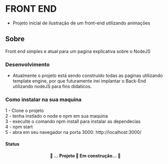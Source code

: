 # FRONT END
* Projeto inicial de ilustração de um front-end utilizando animações 

## Sobre
Front end simples e atual para um pagina explicativa sobre o NodeJS

### Desenvolvimento 
* Atualmente o projeto está sendo construído todas as paginas utilizando template engine, por que futuramente 
irei implantar o Back-End utilizando nodeJS para fins didaticos.

### Como instalar na sua maquina
1 - Clone o projeto <br>
2 - tenha instlado o node e npm em sua maquina <br>
3 - execulte o comando npm install para instalar as dependecias <br>
4 - npm start <br>
5 - abra em seu navegador na porta 3000: http://localhost:3000/ <br>

#### Status
 <h4 align="center"> 
	🚧  ... Projeto 🚀 Em construção...  🚧
</h4>


